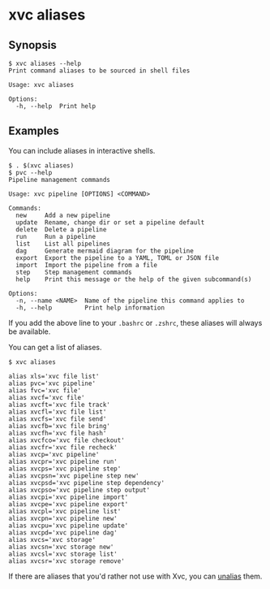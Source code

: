 # xvc aliases

## Synopsis

```console
$ xvc aliases --help
Print command aliases to be sourced in shell files

Usage: xvc aliases

Options:
  -h, --help  Print help

```


## Examples

You can include aliases in interactive shells. 

```console,ignore
$ . $(xvc aliases)
$ pvc --help
Pipeline management commands

Usage: xvc pipeline [OPTIONS] <COMMAND>

Commands:
  new     Add a new pipeline
  update  Rename, change dir or set a pipeline default
  delete  Delete a pipeline
  run     Run a pipeline
  list    List all pipelines
  dag     Generate mermaid diagram for the pipeline
  export  Export the pipeline to a YAML, TOML or JSON file
  import  Import the pipeline from a file
  step    Step management commands
  help    Print this message or the help of the given subcommand(s)

Options:
  -n, --name <NAME>  Name of the pipeline this command applies to
  -h, --help         Print help information
```

If you add the above line to your `.bashrc` or `.zshrc`, these aliases will always be available.

You can get a list of aliases. 

```console
$ xvc aliases

alias xls='xvc file list'
alias pvc='xvc pipeline'
alias fvc='xvc file'
alias xvcf='xvc file'
alias xvcft='xvc file track'
alias xvcfl='xvc file list'
alias xvcfs='xvc file send'
alias xvcfb='xvc file bring'
alias xvcfh='xvc file hash'
alias xvcfco='xvc file checkout'
alias xvcfr='xvc file recheck'
alias xvcp='xvc pipeline'
alias xvcpr='xvc pipeline run'
alias xvcps='xvc pipeline step'
alias xvcpsn='xvc pipeline step new'
alias xvcpsd='xvc pipeline step dependency'
alias xvcpso='xvc pipeline step output'
alias xvcpi='xvc pipeline import'
alias xvcpe='xvc pipeline export'
alias xvcpl='xvc pipeline list'
alias xvcpn='xvc pipeline new'
alias xvcpu='xvc pipeline update'
alias xvcpd='xvc pipeline dag'
alias xvcs='xvc storage'
alias xvcsn='xvc storage new'
alias xvcsl='xvc storage list'
alias xvcsr='xvc storage remove'

```

If there are aliases that you'd rather not use with Xvc, you can [unalias](https://man7.org/linux/man-pages/man1/unalias.1p.html) them.


